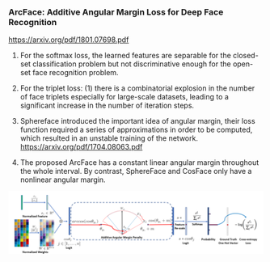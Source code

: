 ### ArcFace: Additive Angular Margin Loss for Deep Face Recognition

https://arxiv.org/pdf/1801.07698.pdf


1. For the softmax loss, the learned features are separable for the closed-set classification problem but not discriminative enough for the open-set face recognition problem.

2. For the triplet loss: (1) there is a combinatorial explosion in the number of face triplets especially for large-scale datasets, leading to a significant increase in the number of iteration steps.

3. Sphereface introduced the important idea of angular margin, their loss function required a series of approximations in order to be computed, which resulted in an unstable training of the network. https://arxiv.org/pdf/1704.08063.pdf

4. The proposed ArcFace has a constant linear angular margin throughout the whole interval. By contrast, SphereFace and CosFace only have a nonlinear angular margin.

![image](https://github.com/r07942156/AMMAI/blob/master/week3/ArcFace:%20Additive%20Angular%20Margin%20Loss%20for%20Deep%20Face%20Recognition/f1.PNG)
